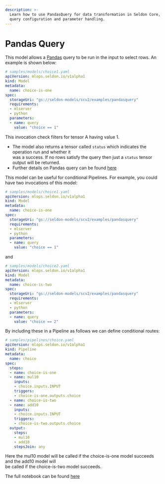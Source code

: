```yaml
---
description: >-
  Learn how to use PandasQuery for data transformation in Seldon Core, including
  query configuration and parameter handling.
---
```


# Pandas Query

This model allows a [Pandas](https://pandas.pydata.org/) query to be run in the input to select rows. An example is shown below:

```yaml
# samples/models/choice1.yaml
apiVersion: mlops.seldon.io/v1alpha1
kind: Model
metadata:
  name: choice-is-one
spec:
  storageUri: "gs://seldon-models/scv2/examples/pandasquery"
  requirements:
  - mlserver
  - python
  parameters:
  - name: query
    value: "choice == 1"
```

This invocation check filters for tensor A having value 1.

* The model also returns a tensor called `status` which indicates the operation run and whether it\
  was a success. If no rows satisfy the query then just a `status` tensor output will be returned.
* Further details on Pandas query can be found [here](https://pandas.pydata.org/docs/reference/api/pandas.DataFrame.query.html)

This model can be useful for conditional Pipelines. For example, you could have two invocations of this model:

```yaml
# samples/models/choice1.yaml
apiVersion: mlops.seldon.io/v1alpha1
kind: Model
metadata:
  name: choice-is-one
spec:
  storageUri: "gs://seldon-models/scv2/examples/pandasquery"
  requirements:
  - mlserver
  - python
  parameters:
  - name: query
    value: "choice == 1"
```

and

```yaml
# samples/models/choice2.yaml
apiVersion: mlops.seldon.io/v1alpha1
kind: Model
metadata:
  name: choice-is-two
spec:
  storageUri: "gs://seldon-models/scv2/examples/pandasquery"
  requirements:
  - mlserver
  - python
  parameters:
  - name: query
    value: "choice == 2"
```

By including these in a Pipeline as follows we can define conditional routes:

```yaml
# samples/pipelines/choice.yaml
apiVersion: mlops.seldon.io/v1alpha1
kind: Pipeline
metadata:
  name: choice
spec:
  steps:
  - name: choice-is-one
  - name: mul10
    inputs:
    - choice.inputs.INPUT
    triggers:
    - choice-is-one.outputs.choice
  - name: choice-is-two
  - name: add10
    inputs:
    - choice.inputs.INPUT
    triggers:
    - choice-is-two.outputs.choice
  output:
    steps:
    - mul10
    - add10
    stepsJoin: any
```

Here the mul10 model will be called if the choice-is-one model succeeds and the add10 model will\
be called if the choice-is-two model succeeds.

The full notebook can be found [here](../examples/pandasquery.md)
